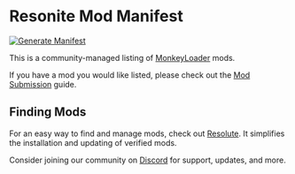 # Resonite Mod Manifest
[![Generate Manifest](https://github.com/ResoniteModdingGroup/resonite-mod-manifest/actions/workflows/generate-manifest.yml/badge.svg)](https://github.com/ResoniteModdingGroup/resonite-mod-manifest/actions/workflows/generate-manifest.yml)

This is a community-managed listing of [MonkeyLoader](https://github.com/ResoniteModdingGroup/MonkeyLoader.GamePacks.Resonite) mods.

If you have a mod you would like listed, please check out the [Mod Submission](https://github.com/ResoniteModdingGroup/resonite-mod-manifest/wiki/Mod-Submission) guide.


## Finding Mods

For an easy way to find and manage mods, check out [Resolute](https://github.com/Gawdl3y/Resolute). It simplifies the installation and updating of verified mods.

Consider joining our community on [Discord](https://discord.gg/ZMRyQ8bryN) for support, updates, and more.
